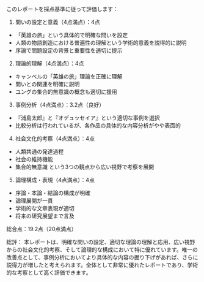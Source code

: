 このレポートを採点基準に従って評価します：

1. 問いの設定と意義（4点満点）：4点
- 「英雄の旅」という具体的で明確な問いを設定
- 人類の物語創造における普遍性の理解という学術的意義を説得的に説明
- 序論で問題設定の背景と重要性を適切に提示

2. 理論的理解（4点満点）：4点
- キャンベルの「英雄の旅」理論を正確に理解
- 問いとの関連を明確に説明
- ユングの集合的無意識の概念も適切に援用

3. 事例分析（4点満点）：3.2点（良好）
- 『浦島太郎』と『オデュッセイア』という適切な事例を選択
- 比較分析は行われているが、各作品の具体的な内容分析がやや表面的

4. 社会文化的考察（4点満点）：4点
- 人類共通の発達過程
- 社会の維持機能
- 集合的無意識
という3つの観点から広い視野で考察を展開

5. 論理構成・表現（4点満点）：4点
- 序論・本論・結論の構成が明確
- 論理展開が一貫
- 学術的な文章表現が適切
- 将来の研究展望まで言及

総合点：19.2点（20点満点）

総評：
本レポートは、明確な問いの設定、適切な理論の理解と応用、広い視野からの社会文化的考察、そして論理的な構成において特に優れています。唯一の改善点として、事例分析においてより具体的な内容の掘り下げがあれば、さらに説得力が増したと考えられます。全体として非常に優れたレポートであり、学術的な考察として高く評価できます。